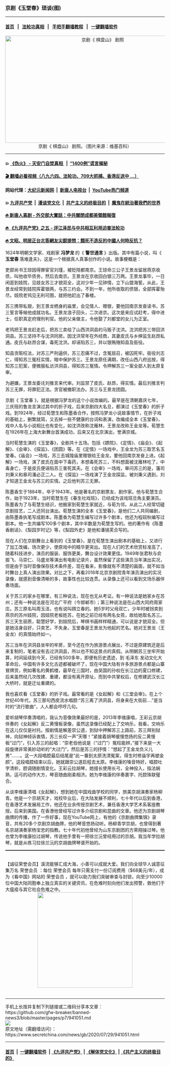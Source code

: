 ### 京剧《玉堂春》琐谈(图)
------------------------

#### [首页](https://github.com/gfw-breaker/banned-news3/blob/master/README.md) &nbsp;&nbsp;|&nbsp;&nbsp; [法轮功真相](https://github.com/begood0513/basic/blob/master/README.md)  &nbsp;&nbsp;|&nbsp;&nbsp; [手把手翻墙教程](https://github.com/gfw-breaker/guides/wiki)  &nbsp;&nbsp;|&nbsp;&nbsp; [一键翻墙软件](https://github.com/gfw-breaker/nogfw/blob/master/README.md)  



<div class="article_right" style="fone-color:#000">
 <p style="text-align: center;">
  <img alt="京剧《 棋盘山》 剧照" src="https://img2.secretchina.com/pic/2019/12-2/p2574291a581029760-ss.jpg" style="height:337px; width:600px"/>
  <br>
   京剧《 棋盘山》 剧照。（图片来源：维基百科）
   <span id="hideid" name="hideid" style="color:red;display:none;">
    <span href="https://www.secretchina.com">
    </span>
   </span>
  </br>
 </p>
 <div id="txt-mid1-t21-2017">
  

---

#### 💥 [《伪火》 - 天安门自焚真相 ](http://141.164.39.94:10000/videos/blog/weihuo.html)&nbsp; |&nbsp; [“1400例”谎言揭秘  ](http://141.164.39.94:10000/videos/blog/jiexi1400.html)

#### [ 🎬  翻墙必看视频（八九六四、法轮功、709大抓捕、香港反送中 ...）](https://github.com/gfw-breaker/links/blob/master/banned.md)

#### 网站代理：[大纪元新闻网](http://167.172.10.89:10080/gb/) &nbsp;|&nbsp; [新唐人电视台](http://167.172.10.89:8808/gb/) &nbsp;|&nbsp; [YouTube热门频道](http://158.247.203.241/youtube.html)

#### 💥 [九评共产党](http://141.164.39.94:10000/videos/res/jiuping/)&nbsp; |&nbsp; [漫谈党文化](http://141.164.39.94:10000/videos/res/mtdwh/)&nbsp; |&nbsp; [共产主义的终极目的](http://141.164.39.94:10000/videos/res/zjmd/)&nbsp; |&nbsp; [魔鬼在統治著我們的世界](http://141.164.39.94:10000/videos/res/TheSpecter/)  

#### [ 🔥  新唐人喜剧 - 外交部大實話：中共關閉成都美領館報復](http://141.164.39.94:10000/videos/news/../res/comedy/e661a.html)

#### [ 🔥  《九评共产党》之五 - 评江泽民与中共相互利用迫害法轮功](http://141.164.39.94:10000/videos/news/../res/jiuping/5.html)

#### [ 🔥  文昭、明居正台北答網友尖銳提問：餓死不造反的中國人何時反抗？](http://141.164.39.94:10000/videos/news/wenzhao-mjz.html)


  </div>
 </div>
 <p>
  1624年明朝文学家、戏剧家
  <strong>
   <span href="https://www.secretchina.com/news/gb/tag/冯梦龙" target="_blank">
    冯梦龙
   </span>
  </strong>
  的《
  <strong>
   警世通言
  </strong>
  》出版。其中有篇小说，叫《
  <strong>
   玉堂春
  </strong>
  落难逢夫》，这是一个根据真人真事创作的小说。故事梗概是：
  <span id="hideid" name="hideid" style="color:red;display:none;">
   <span href="https://www.secretchina.com">
   </span>
  </span>
 </p>
 <p>
  吏部尚书王琼因得罪宦官刘瑾，被贬陪都南京。王琼命三公子王景龙留居燕京收债，叫他收毕债务，然后去南京。王景龙在京收回白银三万两。王景龙事毕，一日闲逛到妓院，见妓女苏三才貌双全，这对少年一见钟情，立下山盟海誓。从此，王景龙经常到妓院挥霍银两，与苏三约会。不到一年，他所收取的债银，全部挥霍殆尽。妓院老鸨见无利可图，就把他赶出了春楼。
 </p>
 <p>
  苏三携带私银，到王景龙栖身的庙里，会见情人、赠银，要他回南京发奋读书，苏三誓言等候他成就功名。王景龙浪子回头，二次进京。这次是来应试赶考，得中进士，任职真定府理刑判官。他的父亲做主，令他娶了刘都堂的女儿为正室。
 </p>
 <p>
  老鸨把王景龙赶走后，把苏三卖给了山西洪洞县的马贩子沈洪。沈洪把苏三带回洪洞县。苏三坚持不与沈洪同房。因沈洪常年在外经商，其妻皮氏与乡绅监生赵昂私通。皮氏与赵昂合谋，毒死沈洪。却诬陷苏三，并以银贿赂知县及衙役。
 </p>
 <p>
  知县贪赃枉法，对苏三严刑逼供，苏三忍痛不过，含冤屈召，被囚死牢。衙役刘志仁，得知苏三冤枉实情，暗中保护苏三。王景龙原任满期，改任山西八府巡按，得知苏三犯案，便微服私访洪洞县，得知苏三冤情。令押解苏三一案全部人到太原复审。
 </p>
 <p>
  为避嫌。王景龙委讬刘推言来代审。刘监禁了皮氏、赵昂，得实情。最后刘推言判苏三无罪，将罪犯正法。贪官被撤职法办。苏三与王景龙团圆。
 </p>
 <center>
  <div style="max-width: 632px;height:180px; display: none; text-align: center; margin: 0 auto; overflow: hidden;overflow-x: hidden;">
   <div id="taboola-midarticle-thumbnails" style="max-width: 632px;height:180px;overflow: hidden;overflow-x: hidden;">
   </div>
  </div>
  <div>
   <center>
    <div id="div-gpt-ad-1589559869784-0">
    </div>
   </center>
  </div>
 </center>
 <p>
  京剧《
  <span href="https://www.secretchina.com/news/gb/tag/玉堂春" target="_blank">
   玉堂春
  </span>
  》，就是根据冯梦龙的这个小说改编的。最早是在清朝嘉庆七年，三庆班的鲁龙言演过其中的折子戏，后来京剧四大名旦，都演过《玉堂春》的折子戏。到1924年，经过荀慧生和陈墨香合作，按照冯梦龙小说故事情节，在折子戏的基础上，删繁就简，又去掉一些不健康的台词和表演，改编成全本《玉堂春》，戏中人名与小说相比也有变化，如沈洪改称沈雁林，王景龙改称王金龙等。荀慧生在1926年在上海大新舞台首演成功，后来又在北京演出，誉满京城。
 </p>
 <center>
  <div style="max-width: 632px;height:180px; display: none; text-align: center; margin: 0 auto; overflow: hidden;overflow-x: hidden;">
   <div id="taboola-midarticle-thumbnails" style="max-width: 632px;height:180px;overflow: hidden;overflow-x: hidden;">
   </div>
  </div>
  <div>
   <center>
    <div id="div-gpt-ad-1589559869784-0">
    </div>
   </center>
  </div>
 </center>
 <p>
  当时荀慧生演的《玉堂春》，全剧共十五场。包括《嫖院》、《定情》、《庙会》、《起解》、《会审》、《探监》、《团圆》等。在《定情》一场戏中，王金龙为苏三取艺名玉堂春。《庙会》一场戏，苏三去城隍庙里赠银给王金龙，要他回南京发奋上进。《起解》一场戏，演了皮氏在面中下毒药，本想毒死苏三，不料想面被沈雁林吃了，中毒身亡，于是皮氏便诬陷苏三害死其夫。在《会审》一场戏，审问苏三的是，藩司刘秉义和皋司潘必正二人。在《探监》一场戏演了王金龙探监，被刘秉义遇到，刘才知道王金龙与苏三的实情。之后他判苏三无罪。
 </p>
 <center>
  <div style="max-width: 632px;height:180px; display: none; text-align: center; margin: 0 auto; overflow: hidden;overflow-x: hidden;">
   <div id="taboola-midarticle-thumbnails" style="max-width: 632px;height:180px;overflow: hidden;overflow-x: hidden;">
   </div>
  </div>
  <div>
   <center>
    <div id="div-gpt-ad-1589559869784-0">
    </div>
   </center>
  </div>
 </center>
 <p>
  陈墨香生于1884年，卒于1943年。他是著名的京剧票友、剧作家。他与荀慧生合作，始于1923年，当时荀慧生在《春生社戏班》，已经成为该戏班旦角主要演员。陈墨香为了与荀慧生结识，他搬家到荀慧生家就近，与荀为邻。从此二人经常切磋京剧技艺，二人还同台演出。荀慧生演的全本《玉堂春》，是他们二人共同编剧，由陈墨香执笔写成剧本。陈墨香为荀慧生编写过许多个剧本，他还为程砚秋编写过剧本。他一生共编写100多个剧本，其中半数是为荀慧生写的。他的著作有《陈墨香剧话》、《梨园岁时记》等，《梨园外史》是他和潘镜芙合写的。
 </p>
 <center>
  <div style="max-width: 632px;height:180px; display: none; text-align: center; margin: 0 auto; overflow: hidden;overflow-x: hidden;">
   <div id="taboola-midarticle-thumbnails" style="max-width: 632px;height:180px;overflow: hidden;overflow-x: hidden;">
   </div>
  </div>
  <div>
   <center>
    <div id="div-gpt-ad-1589559869784-0">
    </div>
   </center>
  </div>
 </center>
 <p>
  现在人们在京剧舞台上看到的《玉堂春》，是在荀慧生演出剧本的基础上，又进行了加工改编，场次更少，使原戏中的精华更突出。现在人们的艺术欣赏标准高了，随着科技进步，演员的服装、服饰更美，舞台设计效果更佳。1949年张君秋与俞振飞、马崇仁、马盛龙等演出有电影记录片，虽然保留了这些演员当年演出实况，但是由于当时音像保存技术条件差，现在看来，影像就有不清楚的画面，就不如当时舞台上真人演出效果。对比之下，再看2018年北京京剧院青年演员演出的实况录像，就感到音像清晰的多，故事性也比较连贯。从录像上还可以看到文场乐器伴奏场面。
 </p>
 <center>
  <div style="max-width: 632px;height:180px; display: none; text-align: center; margin: 0 auto; overflow: hidden;overflow-x: hidden;">
   <div id="taboola-midarticle-thumbnails" style="max-width: 632px;height:180px;overflow: hidden;overflow-x: hidden;">
   </div>
  </div>
  <div>
   <center>
    <div id="div-gpt-ad-1589559869784-0">
    </div>
   </center>
  </div>
 </center>
 <p>
  关于苏三的家乡在哪里，有三种说法，现在也无从考证。有一种说法是她家乡在苏州；还有一种说法是在河北广平府（今邯郸市）；第三种说法是在山西大同府周家庄。苏三原名叫周玉洁，也有说叫頋立春的。她5岁时父母双亡，少年时被拐卖到燕京的苏州妓院，因妓院老板姓苏，在她之前已经有两名女孩，故给她取名苏三。苏三天生丽质，聪慧好学，到妓院后，琴棋书画样样精通，可以说是才貌双全。但是她洁身自好，只卖艺，不失身。玉堂春是王景龙为他起的艺名。她对王景龙（王金龙）的真情始终如一。
 </p>
 <center>
  <div style="max-width: 632px;height:180px; display: none; text-align: center; margin: 0 auto; overflow: hidden;overflow-x: hidden;">
   <div id="taboola-midarticle-thumbnails" style="max-width: 632px;height:180px;overflow: hidden;overflow-x: hidden;">
   </div>
  </div>
  <div>
   <center>
    <div id="div-gpt-ad-1589559869784-0">
    </div>
   </center>
  </div>
 </center>
 <center>
  <ins class="adsbygoogle" data-ad-client="ca-pub-1276641434651360" data-ad-format="fluid" data-ad-layout="in-article" data-ad-slot="3646767294" style="display:block; text-align:center;">
  </ins>
 </center>
 <p>
  苏三当年在洪洞县坐牢的牢房，至今还在作为旅游景点展出，不过是原建筑还是后来复制的，笔者没有去过洪洞县，所以也不知这景点的真假。从明朝苏三坐牢开始算，时间延续到今天，已经有500多年，即便有历史遗迹，到
  <span href="https://www.secretchina.com/news/gb/tag/毛泽东" target="_blank">
   毛泽东
  </span>
  发动文化大革命后，中国有许多文化古迹都被破坏了，现在中国大陆有许多旅游景点都是山寨冒牌货，例如著名的黄鹤楼，最早在三国时，由吴国的孙权在长江边的夏口修建，后来虽然经几次改建、重建，都没有离开原址，而到中共掌权后，在修建武汉长江大桥时，就是迁址重建的。
 </p>
 <center>
  <div style="max-width: 632px;height:180px; display: none; text-align: center; margin: 0 auto; overflow: hidden;overflow-x: hidden;">
   <div id="taboola-midarticle-thumbnails" style="max-width: 632px;height:180px;overflow: hidden;overflow-x: hidden;">
   </div>
  </div>
  <div>
   <center>
    <div id="div-gpt-ad-1589559869784-0">
    </div>
   </center>
  </div>
 </center>
 <p>
  我也喜欢看《玉堂春》的折子戏。最常看的是《女起解》和《三堂会审》。在上个世纪40年代，苏三那句西皮流水唱腔:“苏三离了洪洞县，将身来在大街前….”是当时的“流行歌曲”，人人都会哼哼几句。
 </p>
 <center>
  <div style="max-width: 632px;height:180px; display: none; text-align: center; margin: 0 auto; overflow: hidden;overflow-x: hidden;">
   <div id="taboola-midarticle-thumbnails" style="max-width: 632px;height:180px;overflow: hidden;overflow-x: hidden;">
   </div>
  </div>
  <div>
   <center>
    <div id="div-gpt-ad-1589559869784-0">
    </div>
   </center>
  </div>
 </center>
 <p>
  爱听胡琴伴奏清唱的，我认为音像效果最好的是，2013年李维康唱，王彩云京胡伴奏的《女起解》反二黄慢板录像，虽然这录像已经配上了交响乐，我看，交响乐在这儿仅仅是衬托。按剧情是解差崇公道，到狱中押解苏三上路前，苏三拜别狱神，向狱神倾诉衷情，苏三长叹一声“天哪！”紧接着胡琴缓慢悠扬的反二黄慢板“过门”，引入苏三的起唱：“崇老伯他说是（“过门”）冤枉能辨，”接下来是一大段旋律非常美妙动听的“大过门”，然后是苏三的抒情：“想起了王金龙负义儿男”…….。这一大段唱腔最后结尾是“此一番到太原洗清冤案，得生时修庙宇再塑金颜”。这段唱腔结束以后，她就跟崇公道启程去太原。李维康的嗓音特好，唱腔吐字清析，腔调随剧情变化。王彩云拉胡琴，她擅长使用长弓，全神投入，指法娴熟，运弓的动作大方，琴音随曲刚柔相济。她为李维康的伴奏裹字、托腔珠联璧合。
 </p>
 <center>
  <div style="max-width: 632px;height:180px; display: none; text-align: center; margin: 0 auto; overflow: hidden;overflow-x: hidden;">
   <div id="taboola-midarticle-thumbnails" style="max-width: 632px;height:180px;overflow: hidden;overflow-x: hidden;">
   </div>
  </div>
  <div>
   <center>
    <div id="div-gpt-ad-1589559869784-0">
    </div>
   </center>
  </div>
 </center>
 <p>
  从谈李维康清唱《女起解》，想到她在中国戏曲学校的同学，旅美京胡演奏家杨柳青。他是一个京胡天才，戏校毕业后，在大陆发展不顺利，七十年代以后到香港，在香港艺术发展局工作，他还在业余传授京剧艺术，兼任香港大学艺术系客座教授。后来到美国。在香港他曾经写过许多介绍京剧和昆曲的文章。他还为京剧胡琴曲牌的传播，作了一件好事，现在YouTube网上，有他的《京剧曲牌集锦》录音，共有20多个京剧京胡曲牌，他的琴音悠扬动听。杨柳青学京胡，也曾得到著名京胡演奏家杨宝忠的指教。七十年代初他曾经为山东京剧团的方荣翔操过琴。他也曾为李维康拉过胡琴，传说他手里有一把徐兰沅曾经用过的京胡。我当年学拉胡琴，就是从练习拉徐兰沅的京胡曲牌琴谱开始的。
 </p>
 <center>
  <div style="max-width: 632px;height:180px; display: none; text-align: center; margin: 0 auto; overflow: hidden;overflow-x: hidden;">
   <div id="taboola-midarticle-thumbnails" style="max-width: 632px;height:180px;overflow: hidden;overflow-x: hidden;">
   </div>
  </div>
  <div>
   <center>
    <div id="div-gpt-ad-1589559869784-0">
    </div>
   </center>
  </div>
 </center>
 <p style="margin-bottom:10px;">
  <hr style="border-top: 1px dashed  ;" width="100%"/>
  <br/>
  【诚征荣誉会员】溪流能够汇成大海，小善可以成就大爱。我们向全球华人诚意征集万名
  <span href="/kzgd/subscribe.html" target="_blank">
   荣誉会员
  </span>
  ：每位
  <span href="/kzgd/subscribe.html" target="_blank">
   荣誉会员
  </span>
  每年只需支付一份订阅费用（$68美元/年），成为《看中国》网站的
  <span href="/kzgd/subscribe.html" target="_blank">
   荣誉会员
  </span>
  ，就可以助力我们突破审查与封锁，向至少10000位中国大陆同胞奉上独立真实的关键资讯，在危难时刻向他们发出预警，救他们于大瘟疫与其它社会危难之中。
  <center>
   <span href="https://account.secretchina.com/planshopcart.php?pid=2020plana&amp;carf=add&amp;code=b5">
    <img src="https://img3.secretchina.com/pic/2020/7-29/p2742721a263579567.jpg" width="300px"/>
   </span>
  </center>
  <center>
   <div style="max-width: 632px;height:180px; display: none; text-align: center; margin: 0 auto; overflow: hidden;overflow-x: hidden;">
    <div id="taboola-midarticle-thumbnails" style="max-width: 632px;height:180px;overflow: hidden;overflow-x: hidden;">
    </div>
   </div>
   <div>
    <center>
     <div id="div-gpt-ad-1589559869784-0">
     </div>
    </center>
   </div>
  </center>
  <center>
   <div>
    <div id="txt-mid2-t22-2017" style="display: block;margin-top:8px;max-height: 351px;  overflow: hidden;">
     <div id="SC-21xx">
     </div>
     <ins class="adsbygoogle" data-ad-client="ca-pub-1276641434651360" data-ad-format="auto" data-ad-slot="4301710469" data-full-width-responsive="true" style="display:block">
     </ins>
    </div>
   </div>
  </center>
  <div style="padding-top:12px;">
  </div>
 </p>
</div>

<hr/>
手机上长按并复制下列链接或二维码分享本文章：<br/>
https://github.com/gfw-breaker/banned-news3/blob/master/pages/p7/941051.md <br/>
<a href='https://github.com/gfw-breaker/banned-news3/blob/master/pages/p7/941051.md'><img src='https://github.com/gfw-breaker/banned-news3/blob/master/pages/p7/941051.md.png'/></a> <br/>
原文地址（需翻墙访问）：https://www.secretchina.com/news/gb/2020/07/29/941051.html


------------------------
#### [首页](https://github.com/gfw-breaker/banned-news3/blob/master/README.md) &nbsp;|&nbsp; [一键翻墙软件](https://github.com/gfw-breaker/nogfw/blob/master/README.md) &nbsp;| [《九评共产党》](https://github.com/gfw-breaker/9ping.md/blob/master/README.md#九评之一评共产党是什么) | [《解体党文化》](https://github.com/gfw-breaker/jtdwh.md/blob/master/README.md) | [《共产主义的终极目的》](https://github.com/gfw-breaker/gczydzjmd.md/blob/master/README.md)


<img src='http://gfw-breaker.win/banned-news3/pages/p7/941051.md' width='0px' height='0px'/>